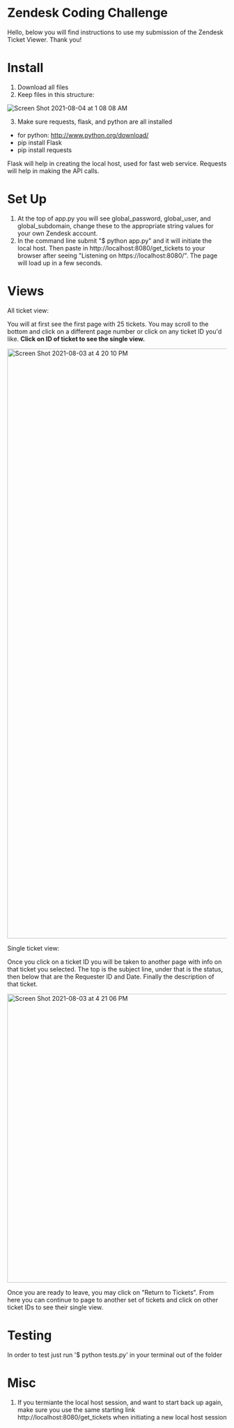 # Zendesk Coding Challenge

Hello, below you will find instructions to use my submission of the Zendesk Ticket Viewer. Thank you!

# Install
 1. Download all files
 2. Keep files in this structure:
 
 ![Screen Shot 2021-08-04 at 1 08 08 AM](https://user-images.githubusercontent.com/63125608/128125221-9e017f4b-e53a-49e0-a3aa-467605830eab.png)

 3. Make sure requests, flask, and python are all installed
 - for python: http://www.python.org/download/
 - pip install Flask
 - pip install requests

Flask will help in creating the local host, used for fast web service. Requests will help in making the API calls.

# Set Up
1. At the top of app.py you will see global_password, global_user, and global_subdomain, change these to the appropriate string values for your own Zendesk account.
2. In the command line submit "$ python app.py" and it will initiate the local host. Then paste in http://localhost:8080/get_tickets to your browser after seeing "Listening on https://localhost:8080/". The page will load up in a few seconds.

# Views
All ticket view:

You will at first see the first page with 25 tickets. You may scroll to the bottom and click on a different page number or click on any ticket ID you'd like. **Click on ID of ticket to see the single view.**

<img width="1352" alt="Screen Shot 2021-08-03 at 4 20 10 PM" src="https://user-images.githubusercontent.com/63125608/128080685-bff4b86b-464d-419e-83dc-78e6ab6072a7.png">

Single ticket view:

Once you click on a ticket ID you will be taken to another page with info on that ticket you selected. The top is the subject line, under that is the status, then below that are the Requester ID and Date. Finally the description of that ticket.

<img width="662" alt="Screen Shot 2021-08-03 at 4 21 06 PM" src="https://user-images.githubusercontent.com/63125608/128080807-44ffab5f-b986-44f9-9ddc-89c2d3b16d46.png">

Once you are ready to leave, you may click on "Return to Tickets". From here you can continue to page to another set of tickets and click on other ticket IDs to see their single view.

# Testing

In order to test just run '$ python tests.py' in your terminal out of the folder

# Misc

1. If you termiante the local host session, and want to start back up again, make sure you use the same starting link http://localhost:8080/get_tickets when initiating a new local host session
